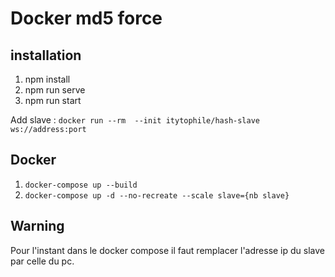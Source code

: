 # Docker md5 force

## installation

1. npm install
2. npm run serve
3. npm run start

Add slave : ```docker run --rm  --init itytophile/hash-slave ws://address:port```

## Docker

1. ```docker-compose up --build```
2. ```docker-compose up -d --no-recreate --scale slave={nb slave}```

## Warning

Pour l'instant dans le docker compose il faut remplacer l'adresse ip du slave par celle du pc.
